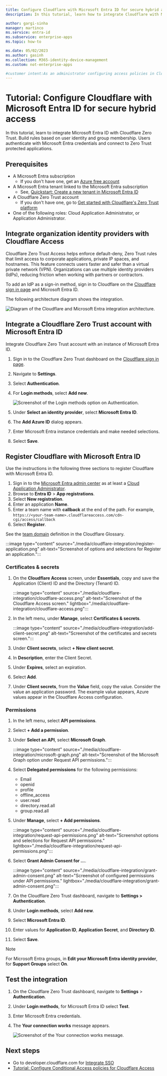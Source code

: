 ```yaml
---
title: Configure Cloudflare with Microsoft Entra ID for secure hybrid access
description: In this tutorial, learn how to integrate Cloudflare with Microsoft Entra ID for secure hybrid access 

author: gargi-sinha
manager: martinco
ms.service: entra-id
ms.subservice: enterprise-apps
ms.topic: how-to

ms.date: 05/02/2023
ms.author: gasinh
ms.collection: M365-identity-device-management
ms.custom: not-enterprise-apps

#customer intent:As an administrator configuring access policies in Cloudflare Access, I want to learn how to integrate Cloudflare with Microsoft Entra ID, so that I can enforce organizational policies and provide secure access to self-hosted, SaaS, or nonweb applications.
---
```


# Tutorial: Configure Cloudflare with Microsoft Entra ID for secure hybrid access

In this tutorial, learn to integrate Microsoft Entra ID with Cloudflare Zero Trust. Build rules based on user identity and group membership. Users authenticate with Microsoft Entra credentials and connect to Zero Trust protected applications.

## Prerequisites

* A Microsoft Entra subscription
  * If you don't have one, get an [Azure free account](https://azure.microsoft.com/free/)
* A Microsoft Entra tenant linked to the Microsoft Entra subscription
  * See, [Quickstart: Create a new tenant in Microsoft Entra ID](~/fundamentals/create-new-tenant.md)
* A Cloudflare Zero Trust account
  * If you don't have one, go to [Get started with Cloudflare's Zero Trust platform](https://dash.cloudflare.com/sign-up/teams)
* One of the following roles: Cloud Application Administrator, or Application Administrator.


## Integrate organization identity providers with Cloudflare Access

Cloudflare Zero Trust Access helps enforce default-deny, Zero Trust rules that limit access to corporate applications, private IP spaces, and hostnames. This feature connects users faster and safer than a virtual private network (VPN). Organizations can use multiple identity providers (IdPs), reducing friction when working with partners or contractors.

To add an IdP as a sign-in method, sign in to Cloudflare on the [Cloudflare sign in page](https://dash.teams.cloudflare.com/) and Microsoft Entra ID.

The following architecture diagram shows the integration.

   ![Diagram of the Cloudflare and Microsoft Entra integration architecture.](./media/cloudflare-integration/cloudflare-architecture-diagram.png)

<a name='integrate-a-cloudflare-zero-trust-account-with-azure-ad'></a>

## Integrate a Cloudflare Zero Trust account with Microsoft Entra ID

Integrate Cloudflare Zero Trust account with an instance of Microsoft Entra ID.

1. Sign in to the Cloudflare Zero Trust dashboard on the [Cloudflare sign in page](https://dash.teams.cloudflare.com/).
2. Navigate to **Settings**.
3. Select **Authentication**.
4. For **Login methods**, select **Add new**.

   ![Screenshot of the Login methods option on Authentication.](./media/cloudflare-integration/login-methods.png)

5. Under **Select an identity provider**, select **Microsoft Entra ID**.
6. The **Add Azure ID** dialog appears. 
7. Enter Microsoft Entra instance credentials and make needed selections.
8. Select **Save**.

<a name='register-cloudflare-with-azure-ad'></a>

## Register Cloudflare with Microsoft Entra ID


Use the instructions in the following three sections to register Cloudflare with Microsoft Entra ID.

1. Sign in to the [Microsoft Entra admin center](https://entra.microsoft.com) as at least a [Cloud Application Administrator](~/identity/role-based-access-control/permissions-reference.md#cloud-application-administrator). 
2. Browse to **Entra ID** > **App registrations**.
3. Select **New registration**.
4. Enter an application **Name**.
5. Enter a team name with **callback** at the end of the path. For example, `https://<your-team-name>.cloudflareaccess.com/cdn-cgi/access/callback`
6. Select **Register**.

See the [team domain](https://developers.cloudflare.com/cloudflare-one/glossary#team-domain) definition in the Cloudflare Glossary.

   :::image type="content" source="./media/cloudflare-integration/register-application.png" alt-text="Screenshot of options and selections for Register an application.":::

### Certificates & secrets

1. On the **Cloudflare Access** screen, under **Essentials**, copy and save the Application (Client) ID and the Directory (Tenant) ID.

   :::image type="content" source="./media/cloudflare-integration/cloudflare-access.png" alt-text="Screenshot of the Cloudflare Access screen." lightbox="./media/cloudflare-integration/cloudflare-access.png":::



2. In the left menu, under **Manage**, select **Certificates & secrets**.

   :::image type="content" source="./media/cloudflare-integration/add-client-secret.png" alt-text="Screenshot of the certificates and secrets screen.":::

3. Under **Client secrets**, select **+ New client secret**.
4. In **Description**, enter the Client Secret.
5. Under **Expires**, select an expiration.
6. Select **Add**.
7. Under **Client secrets**, from the **Value** field, copy the value. Consider the value an application password. The example value appears, Azure values appear in the Cloudflare Access configuration.

### Permissions

1. In the left menu, select **API permissions**.
2. Select **+ Add a permission**.
3. Under **Select an API**, select **Microsoft Graph**.

   :::image type="content" source="./media/cloudflare-integration/microsoft-graph.png" alt-text="Screenshot of the Microsoft Graph option under Request API permissions.":::

4. Select **Delegated permissions** for the following permissions:

   * Email
   * openid
   * profile
   * offline_access
   * user.read
   * directory.read.all
   * group.read.all


5. Under **Manage**, select **+ Add permissions**.

   :::image type="content" source="./media/cloudflare-integration/request-api-permissions.png" alt-text="Screenshot options and selections for Request API permissions." lightbox="./media/cloudflare-integration/request-api-permissions.png":::


6. Select **Grant Admin Consent for ...**.

   :::image type="content" source="./media/cloudflare-integration/grant-admin-consent.png" alt-text="Screenshot of configured permissions under API permissions." lightbox="./media/cloudflare-integration/grant-admin-consent.png":::



7. On the Cloudflare Zero Trust dashboard, navigate to **Settings > Authentication**.
8. Under **Login methods**, select **Add new**.
9. Select **Microsoft Entra ID**.
10. Enter values for **Application ID**, **Application Secret**, and **Directory ID**.
11. Select **Save**.

  >[!NOTE]
  >For Microsoft Entra groups, in **Edit your Microsoft Entra identity provider**, for **Support Groups** select **On**.

## Test the integration

1. On the Cloudflare Zero Trust dashboard, navigate to **Settings** > **Authentication**.
2. Under **Login methods**, for Microsoft Entra ID select **Test**.
3. Enter Microsoft Entra credentials.
4. The **Your connection works** message appears.

   ![Screenshot of the Your connection works message.](./media/cloudflare-integration/connection-success-screen.png)


## Next steps

- Go to developer.cloudflare.com for [Integrate SSO](https://developers.cloudflare.com/cloudflare-one/identity/idp-integration/)
- [Tutorial: Configure Conditional Access policies for Cloudflare Access](cloudflare-conditional-access-policies.md)
